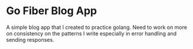 # Go Fiber Blog App
A simple blog app that I created to practice golang. Need to work on more on consistency on the patterns I write especially in error handling and sending responses.